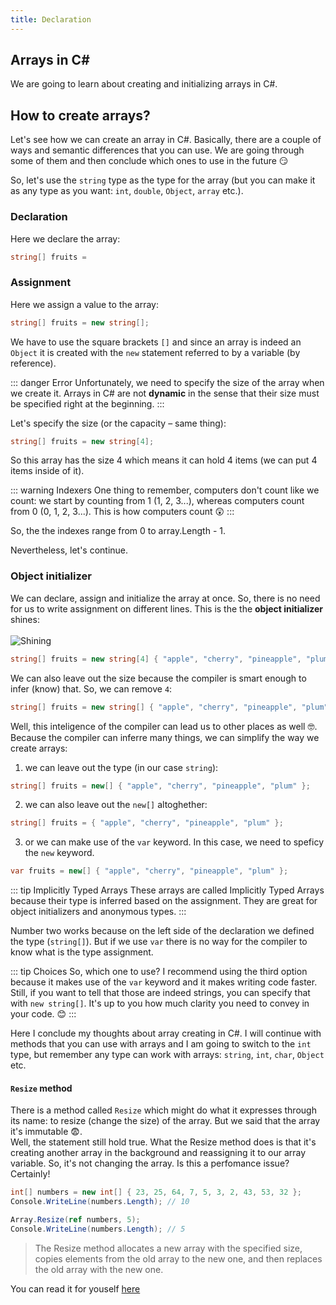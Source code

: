 ```yaml
---
title: Declaration
---
```


## Arrays in C#

We are going to learn about creating and initializing arrays in C#.

## How to create arrays?

Let's see how we can create an array in C#. Basically, there are a couple of ways and semantic differences that you can use. We are going through some of them and then conclude which ones to use in the future :smirk:

So, let's use the `string` type as the type for the array (but you can make it as any type as you want: `int`, `double`, `Object`, `array` etc.).


### Declaration
Here we declare the array:
``` csharp
string[] fruits = 
```

### Assignment
Here we assign a value to the array:
``` csharp
string[] fruits = new string[];
```
We have to use the square brackets `[]` and since an array is indeed an `Object` it is created with the `new` statement referred to by a variable (by reference). 

::: danger Error
Unfortunately, we need to specify the size of the array when we create it. Arrays in C# are not **dynamic** in the sense that their size must be specified right at the beginning.
:::

Let's specify the size (or the capacity – same thing):
``` csharp
string[] fruits = new string[4];
```
So this array has the size 4 which means it can hold 4 items (we can put 4 items inside of it).

::: warning Indexers
One thing to remember, computers don't count like we count: we start by counting from 1 (1, 2, 3...), whereas computers count from 0 (0, 1, 2, 3...). This is how computers count :astonished:
:::

So, the the indexes range from 0 to array.Length - 1.


Nevertheless, let's continue.

### Object initializer

We can declare, assign and initialize the array at once. So, there is no need for us to write assignment on different lines. This is the the **object initializer** shines: <br> <br>
![Shining](https://media.giphy.com/media/3VSM58Eu7kR4A/giphy.gif)

``` csharp
string[] fruits = new string[4] { "apple", "cherry", "pineapple", "plum" };
```

We can also leave out the size because the compiler is smart enough to infer (know) that. So, we can remove `4`:

```csharp
string[] fruits = new string[] { "apple", "cherry", "pineapple", "plum" };
```

Well, this inteligence of the compiler can lead us to other places as well :nerd_face:. Because the compiler can inferre many things, we can simplify the way we create arrays:

1. we can leave out the type (in our case `string`):
```csharp
string[] fruits = new[] { "apple", "cherry", "pineapple", "plum" };
```

2. we can also leave out the `new[]` altoghether:
```csharp
string[] fruits = { "apple", "cherry", "pineapple", "plum" };
```

3. or we can make use of the `var` keyword. In this case, we need to speficy the `new` keyword.
```csharp
var fruits = new[] { "apple", "cherry", "pineapple", "plum" };
```

::: tip Implicitly Typed Arrays
These arrays are called Implicitly Typed Arrays because their type is inferred based on the assignment. They are great for object initializers and anonymous types.
:::


Number two works because on the left side of the declaration we defined the type (`string[]`). But if we use `var` there is no way for the compiler to know what is the type assignment.

::: tip Choices
So, which one to use? I recommend using the third option because it makes use of the `var` keyword and it makes writing code faster. Still, if you want to tell that those are indeed strings, you can specify that with `new string[]`. It's up to you how much clarity you need to convey in your code. :blush:
:::

Here I conclude my thoughts about array creating in C#. I will continue with methods that you can use with arrays and I am going to switch to the `int` type, but remember any type can work with arrays: `string`, `int`, `char`, `Object` etc.


#### `Resize` method
There is a method called `Resize` which might do what it expresses through its name: to resize (change the size) of the array. But we said that the array it's immutable :fearful:. 
<br>
Well, the statement still hold true. What the Resize method does is that it's creating another array in the background and reassigning it to our array variable. So, it's not changing the array. Is this a perfomance issue? Certainly!

``` csharp
int[] numbers = new int[] { 23, 25, 64, 7, 5, 3, 2, 43, 53, 32 };
Console.WriteLine(numbers.Length); // 10

Array.Resize(ref numbers, 5);
Console.WriteLine(numbers.Length); // 5
```

> The Resize method allocates a new array with the specified size, copies elements from the old array to the new one, and then replaces the old array with the new one.

You can read it for youself [here](https://msdn.microsoft.com/en-us/library/bb348051(v=vs.110).aspx#Anchor_2)
